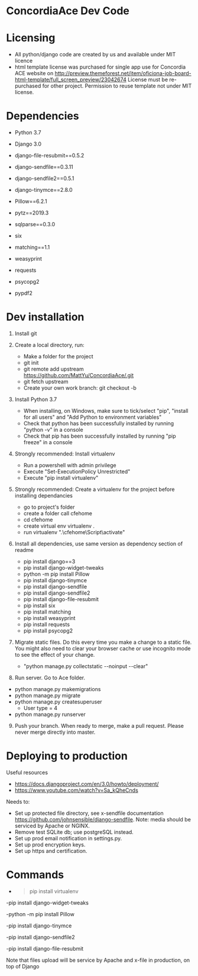 # ConcordiaAce Dev Code

# Licensing
- All python/django code are created by us and available under MIT licence
- html template license was purchased for single app use for Concordia ACE website on http://preview.themeforest.net/item/oficiona-job-board-html-template/full_screen_preview/23042674 License must be re-purchased for other project. Permission to reuse template not under MIT license. 

# Dependencies

- Python 3.7
- Django 3.0
- django-file-resubmit==0.5.2
- django-sendfile==0.3.11
- django-sendfile2==0.5.1
- django-tinymce==2.8.0
- Pillow==6.2.1
- pytz==2019.3
- sqlparse==0.3.0
- six
- matching==1.1
- weasyprint
- requests
- psycopg2

- pypdf2


# Dev installation
1) Install git
2) Create a local directory, run:
   - Make a folder for the project
   - git init
   - git remote add upstream  https://github.com/MattYu/ConcordiaAce/.git
   - git fetch upstream
   - Create your own work branch: git checkout -b <name of your workbranch>
3) Install Python 3.7
   - When installing, on Windows, make sure to tick/select "pip", "install for all users" and "Add Python to environment variables"
   - Check that python has been successfully installed by running "python -v" in a console
   - Check that pip has been successfully installed by running "pip freeze" in a console
4) Strongly recommended: Install virtualenv
   - Run a powershell with admin privilege
   - Execute "Set-ExecutionPolicy Unrestricted"
   - Execute "pip install virtualenv"
5) Strongly recommended: Create a virtualenv for the project before installing dependancies 
   - go to project's folder
   - create a folder call cfehome
   - cd cfehome
   - create virtual env virtualenv .
   - run virtualenv ".\cfehome\Script\activate"
6) Install all dependencies, use same version as dependency section of readme
   - pip install django==3
   - pip install django-widget-tweaks
   - python -m pip install Pillow
   - pip install django-tinymce
   - pip install django-sendfile
   - pip install django-sendfile2
   - pip install django-file-resubmit
   - pip install six
   - pip install matching
   - pip install weasyprint
   - pip install requests
   - pip install psycopg2

7) Migrate static files. Do this every time you make a change to a static file. You might also need to clear your browser cache or use incognito mode to see the effect of your change. 
   - "python manage.py collectstatic --noinput --clear"
  
8) Run server. Go to Ace folder.
  - python manage.py makemigrations
  - python manage.py migrate
  - python manage.py createsuperuser
      - User type = 4
  - python manage.py runserver

9) Push your branch. When ready to merge, make a pull request. Please never merge directly into master. 

# Deploying to production
Useful resources
- https://docs.djangoproject.com/en/3.0/howto/deployment/
- https://www.youtube.com/watch?v=Sa_kQheCnds

Needs to:
- Set up protected file directory, see x-sendfile documentation https://github.com/johnsensible/django-sendfile. Note: media should be serviced by Apache or NGINX. 
- Remove test SQLite db; use postgreSQL instead. 
- Set up prod email notification in settings.py.
- Set up prod encryption keys.
- Set up https and certification.

# Commands

- > pip install virtualenv

-pip install django-widget-tweaks

-python -m pip install Pillow

-pip install django-tinymce

-pip install django-sendfile2

-pip install django-file-resubmit



Note that files upload will be service by Apache and x-file in production, on top of Django
